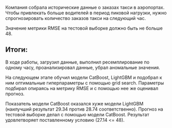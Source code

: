 Компания собрала исторические данные о заказах такси в аэропортах. Чтобы привлекать больше водителей в период пиковой нагрузки, нужно спрогнозировать количество заказов такси на следующий час.

Значение метрики RMSE на тестовой выборке должно быть не больше 48.



## Итоги:

В ходе работы, загрузил данные, выполнил ресемплирование по одному часу, проанализировал данные, убрал аномальные значения. 

На следующем этапе обучил модели CatBoost, LightGBM и подобрал к ним оптимальные гиперпараметры с помощью grid search. 
Параметры подбирал опираясь на метрику RMSE и с помощью нее же оценивал прогноз. 

Показатель модели CatBoost оказался хуже модели LightGBM (наилучший результат 29.34 против 28.74 соответственно). 
Прогноз на тестовой выборке делал с помощью модели CatBoost. Результат удовлетворяет поставленному условию (27.14 <= 48).
